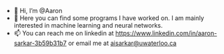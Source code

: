 - 👋 Hi, I’m @Aaron
- 👀 Here you can find some programs I have worked on. I am mainly interested in machine learning and neural networks.
- 📫 You can reach me on linkedin at https://www.linkedin.com/in/aaron-sarkar-3b59b31b7 or email me at aisarkar@uwaterloo.ca
